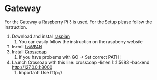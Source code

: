 # Gateway

For the Gateway a Raspberry Pi 3 is used. For the Setup please follow the instruction.
1. Download and install [raspian](https://www.raspberrypi.org/downloads/raspbian/)
    1. You can easily follow the instruction on the raspberry website
2. Install [LoWPAN](https://github.com/RIOT-OS/RIOT/wiki/How-to-install-6LoWPAN-Linux-Kernel-on-Raspberry-Pi)
3. Install [Crosscoap](https://github.com/ibm-security-innovation/crosscoap)
    1. If you have problems with GO -> Set correct PATH!
4. Launch Crossoap with this line: crosscoap -listen [::]:5683 -backend http://127.0.0.1:8000
    1. Important! Use http://

